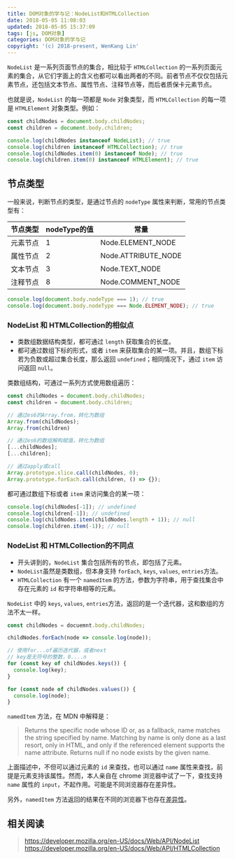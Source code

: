```yaml
---
title: DOM对象的学与记：NodeList和HTMLCollection
date: 2018-05-05 11:08:03
updated: 2018-05-05 15:37:09
tags: [js, DOM对象]
categories: DOM对象的学与记
copyright: '(c) 2018-present, WenKang Lin'
---
```


`NodeList` 是一系列页面节点的集合，相比较于 `HTMLCollection` 的一系列页面元素的集合，从它们字面上的含义也都可以看出两者的不同。前者节点不仅仅包括元素节点，还包括文本节点、属性节点、注释节点等，而后者质保卡元素节点。

<!-- more -->

也就是说，`NodeList` 的每一项都是 `Node` 对象类型，而 `HTMLCollection` 的每一项是 `HTMLElement` 对象类型。例如：

```js
const childNodes = document.body.childNodes;
const children = document.body.children;

console.log(childNodes instanceof NodeList); // true
console.log(children instanceof HTMLCollection); // true
console.log(childNodes.item(0) instanceof Node); // true
console.log(children.item(0) instanceof HTMLElement); // true
```

## 节点类型

一般来说，判断节点的类型，是通过节点的 `nodeType` 属性来判断，常用的节点类型有：

| 节点类型 | nodeType的值 | 常量                |
| -------- | ------------ | ------------------- |
| 元素节点 | 1            | Node.ELEMENT_NODE   |
| 属性节点 | 2            | Node.ATTRIBUTE_NODE |
| 文本节点 | 3            | Node.TEXT_NODE      |
| 注释节点 | 8            | Node.COMMENT_NODE   |

```js
console.log(document.body.nodeType === 1); // true
console.log(document.body.nodeType === Node.ELEMENT_NODE); // true
```

### NodeList 和 HTMLCollection的相似点

* 类数组数据结构类型，都可通过 `length` 获取集合的长度。
* 都可通过数组下标的形式，或者 `item` 来获取集合的某一项。并且，数组下标若为负数或超过集合长度，那么返回 `undefined`；相同情况下，通过 `item` 访问返回 `null`。

类数组结构，可通过一系列方式使用数组遍历：

```js
const childNodes = document.body.childNodes;
const children = document.body.children;

// 通过es6的Array.from，转化为数组
Array.from(childNodes);
Array.from(children)

// 通过es6的数组解构赋值，转化为数组
[...childNodes];
[...children];

// 通过apply或call
Array.prototype.slice.call(childNodes, 0);
Array.prototype.forEach.call(children, () => {});
```

都可通过数组下标或者 `item` 来访问集合的某一项：

```js
console.log(childNodes[-1]); // undefined
console.log(children[-1]); // undefined
console.log(childNodes.item(childNodes.length + 1)); // null
console.log(children.item(-1)); // null
```

### NodeList 和 HTMLCollection的不同点

* 开头讲到的，`NodeList` 集合包括所有的节点，即包括了元素。
* `NodeList`虽然是类数组，但本身支持 `forEach`, `keys`, `values`, `entries`方法。
* `HTMLCollection` 有一个 `namedItem` 的方法，参数为字符串，用于查找集合中存在元素的 `id` 和字符串相等的元素。

`NodeList` 中的 `keys`, `values`, `entries`方法，返回的是一个迭代器，这和数组的方法不太一样。

```js
const childNodes = docuemnt.body.childNodes;

childNodes.forEach(node => console.log(node));

// 使用for...of遍历迭代器，或者next
// key是无符号的整数，0....n
for (const key of childNodes.keys()) {
  console.log(key);
}

for (const node of childNodes.values()) {
  console.log(node);
}
```

`namedItem` 方法，在 MDN 中解释是：

> Returns the specific node whose ID or, as a fallback, name matches the string specified by name. Matching by name is only done as a last resort, only in HTML, and only if the referenced element supports the name attribute. Returns null if no node exists by the given name.

上面描述中，不但可以通过元素的 `id` 来查找，也可以通过 `name` 属性来查找，前提是元素支持该属性。然而，本人亲自在 chrome 浏览器中试了一下，查找支持 `name` 属性的 `input`，不起作用。可能是不同浏览器存在差异性。

另外，`namedItem` 方法返回的结果在不同的浏览器下也存在[差异性](https://developer.mozilla.org/en-US/docs/Web/API/HTMLCollection#Browser_compatibility)。

## 相关阅读

> https://developer.mozilla.org/en-US/docs/Web/API/NodeList
> https://developer.mozilla.org/en-US/docs/Web/API/HTMLCollection
